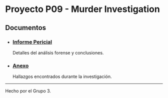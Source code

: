# Proyecto P09 - Murder Investigation

## Documentos


- ### [Informe Pericial](./P09-Informe-G3.md)

  Detalles del análisis forense y conclusiones.

- ### [Anexo](./P09-Anexo-G3.md)

  Hallazgos encontrados durante la investigación.

---

Hecho por el Grupo 3.